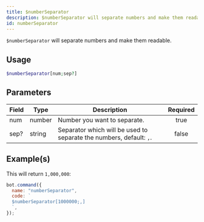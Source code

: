 ```yaml
---
title: $numberSeparator
description: $numberSeparator will separate numbers and make them readable.
id: numberSeparator
---
```


`$numberSeparator` will separate numbers and make them readable.

## Usage

```php
$numberSeparator[num;sep?]
```

## Parameters

| Field | Type   | Description                                                         | Required |
| ----- | ------ | ------------------------------------------------------------------- | :------: |
| num   | number | Number you want to separate.                                        |   true   |
| sep?  | string | Separator which will be used to separate the numbers, default: `,`. |  false   |

## Example(s)

This will return `1,000,000`:

```javascript
bot.command({
  name: "numberSeparator",
  code: `
  $numberSeparator[1000000;,]
  `,
});
```
